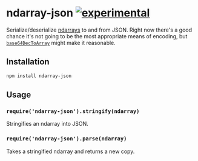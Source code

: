 # ndarray-json [![experimental](https://rawgithub.com/hughsk/stability-badges/master/dist/experimental.svg)](http://github.com/hughsk/stability-badges) #

Serialize/deserialize [ndarrays](http://github.com/mikolalysenko/ndarray) to
and from JSON. Right now there's a good chance it's not going to be the most
appropriate means of encoding, but
[`base64DecToArray`](https://developer.mozilla.org/en-US/docs/Web/JavaScript/Base64_encoding_and_decoding#Appendix.3A_Decode_a_Base64_string_to_Uint8Array_or_ArrayBuffer)
might make it reasonable.

## Installation ##

``` bash
npm install ndarray-json
```

## Usage ##

### `require('ndarray-json').stringify(ndarray)` ###

Stringifies an ndarray into JSON.

### `require('ndarray-json').parse(ndarray)` ###

Takes a stringified ndarray and returns a new copy.
